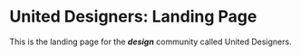 # United Designers: Landing Page
This is the landing page for the ***design*** community called United Designers.
